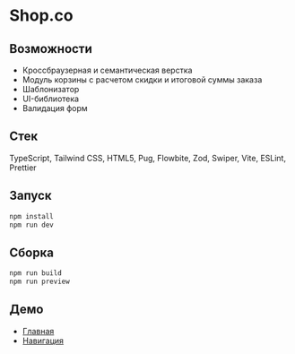 # Shop.co

## Возможности

- Кроссбраузерная и семантическая верстка
- Модуль корзины с расчетом скидки и итоговой суммы заказа
- Шаблонизатор
- UI-библиотека
- Валидация форм

## Стек

TypeScript, Tailwind CSS, HTML5, Pug, Flowbite, Zod, Swiper, Vite, ESLint, Prettier

## Запуск

```bash
npm install
npm run dev
```

## Сборка

```bash
npm run build
npm run preview
```

## Демо

- [Главная](https://pavelmalyv.github.io/shop-co/)
- [Навигация](https://pavelmalyv.github.io/shop-co/nav)
